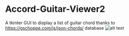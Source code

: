 # Accord-Guitar-Viewer2
A tkinter GUI to display a list of guitar chord
thanks to https://gschoppe.com/js/json-chords/ database
![alt text](https://raw.githubusercontent.com/Daguhh/Accord-Guitar-Viewer2/master/Guitare_accords.png)
